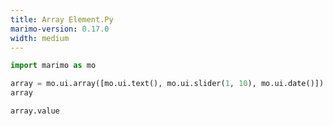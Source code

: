 ```yaml
---
title: Array Element.Py
marimo-version: 0.17.0
width: medium
---
```


```python {.marimo}
import marimo as mo
```

```python {.marimo}
array = mo.ui.array([mo.ui.text(), mo.ui.slider(1, 10), mo.ui.date()])
array
```

```python {.marimo}
array.value
```